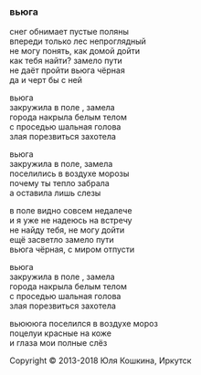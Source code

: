### вьюга

снег обнимает пустые поляны  
впереди только лес непроглядный  
не могу понять, как домой дойти  
как тебя найти? замело пути  
не даёт пройти вьюга чёрная  
да и черт бы с ней  

вьюга  
закружила в поле , замела  
города накрыла белым телом  
с проседью шальная голова  
злая порезвиться захотела  

вьюга  
закружила в поле, замела  
поселились в воздухе морозы  
почему ты тепло забрала  
а оставила лишь слезы  

в поле видно совсем недалече  
и я уже не надеюсь на встречу  
не найду тебя, не могу дойти  
ещё засветло замело пути    
вьюга чёрная, с миром отпусти  

вьюга  
закружила в поле , замела  
города накрыла белым телом  
с проседью шальная голова  
злая порезвиться захотела  

вьюююга
поселился в воздухе мороз  
поцелуи красные на коже  
и глаза мои полные слёз  

Copyright © 2013-2018 Юля Кошкина, Иркутск
